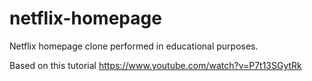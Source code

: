 # netflix-homepage
Netflix homepage clone performed in educational purposes.

Based on this tutorial https://www.youtube.com/watch?v=P7t13SGytRk
